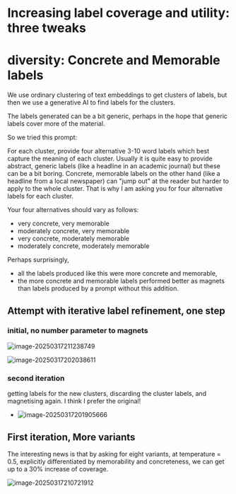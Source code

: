 # Increasing label coverage and utility: three tweaks

## 



# diversity: Concrete and Memorable labels

We use ordinary clustering of text embeddings to get clusters of labels, but then we use a generative AI to find labels for the clusters. 

The labels generated can be a bit generic, perhaps in the hope that generic labels cover more of the material.

So we tried this prompt:



For each cluster, provide four alternative 3-10 word labels which best capture the meaning of each cluster. Usually it is quite easy to provide abstract, generic labels (like a headline in an academic journal) but these can be a bit boring. Concrete, memorable labels on the other hand (like a headline from a local newspaper) can "jump out" at the reader but harder to apply to the whole cluster. That is why I am asking you for four alternative labels for each cluster.

Your four alternatives should vary as follows:

- very concrete, very memorable
- moderately concrete, very memorable
- very concrete, moderately memorable
- moderately concrete, moderately memorable



Perhaps surprisingly, 

- all the labels produced like this were more concrete and memorable, 
- the more concrete and memorable labels performed better as magnets than labels produced by a prompt without this addition.

## Attempt with iterative label refinement, one step

### initial, no number parameter to magnets

![image-20250317211238749](C:\Users\Zoom\AppData\Roaming\Typora\typora-user-images\image-20250317211238749.png)

![image-20250317202038611](C:\Users\Zoom\AppData\Roaming\Typora\typora-user-images\image-20250317202038611.png)

### second iteration

getting labels for the new clusters, discarding the cluster labels, and magnetising again. I think I prefer the original!

- ![image-20250317201905666](C:\Users\Zoom\AppData\Roaming\Typora\typora-user-images\image-20250317201905666.png)

## First iteration, More variants

The interesting news is that by asking for eight variants, at temperature = 0.5, explicitly differentiated by memorability and concreteness, we can get up to a 30% increase of coverage. 



![image-20250317210721912](C:\Users\Zoom\AppData\Roaming\Typora\typora-user-images\image-20250317210721912.png)